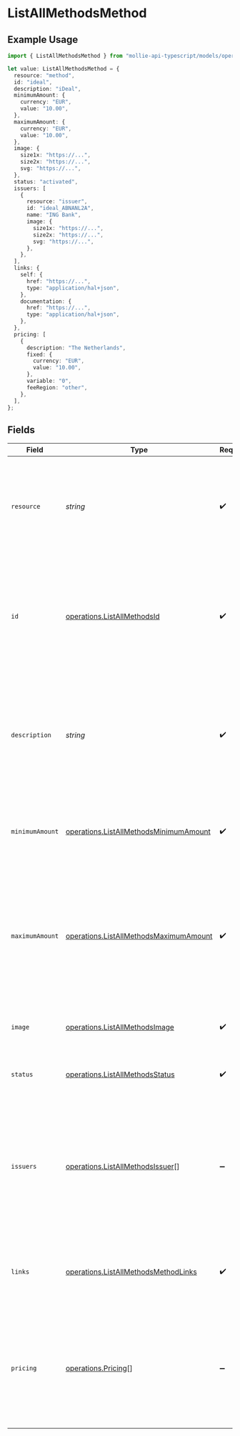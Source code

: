 # ListAllMethodsMethod

## Example Usage

```typescript
import { ListAllMethodsMethod } from "mollie-api-typescript/models/operations";

let value: ListAllMethodsMethod = {
  resource: "method",
  id: "ideal",
  description: "iDeal",
  minimumAmount: {
    currency: "EUR",
    value: "10.00",
  },
  maximumAmount: {
    currency: "EUR",
    value: "10.00",
  },
  image: {
    size1x: "https://...",
    size2x: "https://...",
    svg: "https://...",
  },
  status: "activated",
  issuers: [
    {
      resource: "issuer",
      id: "ideal_ABNANL2A",
      name: "ING Bank",
      image: {
        size1x: "https://...",
        size2x: "https://...",
        svg: "https://...",
      },
    },
  ],
  links: {
    self: {
      href: "https://...",
      type: "application/hal+json",
    },
    documentation: {
      href: "https://...",
      type: "application/hal+json",
    },
  },
  pricing: [
    {
      description: "The Netherlands",
      fixed: {
        currency: "EUR",
        value: "10.00",
      },
      variable: "0",
      feeRegion: "other",
    },
  ],
};
```

## Fields

| Field                                                                                                                                                           | Type                                                                                                                                                            | Required                                                                                                                                                        | Description                                                                                                                                                     | Example                                                                                                                                                         |
| --------------------------------------------------------------------------------------------------------------------------------------------------------------- | --------------------------------------------------------------------------------------------------------------------------------------------------------------- | --------------------------------------------------------------------------------------------------------------------------------------------------------------- | --------------------------------------------------------------------------------------------------------------------------------------------------------------- | --------------------------------------------------------------------------------------------------------------------------------------------------------------- |
| `resource`                                                                                                                                                      | *string*                                                                                                                                                        | :heavy_check_mark:                                                                                                                                              | Indicates the response contains a payment method object. Will always contain the string `method` for this<br/>endpoint.                                         | method                                                                                                                                                          |
| `id`                                                                                                                                                            | [operations.ListAllMethodsId](../../models/operations/listallmethodsid.md)                                                                                      | :heavy_check_mark:                                                                                                                                              | The unique identifier of the payment method. When used during [payment creation](create-payment), the payment<br/>method selection screen will be skipped.      | ideal                                                                                                                                                           |
| `description`                                                                                                                                                   | *string*                                                                                                                                                        | :heavy_check_mark:                                                                                                                                              | The full name of the payment method.<br/><br/>If a `locale` parameter is provided, the name is translated to the given locale if possible.                      | iDeal                                                                                                                                                           |
| `minimumAmount`                                                                                                                                                 | [operations.ListAllMethodsMinimumAmount](../../models/operations/listallmethodsminimumamount.md)                                                                | :heavy_check_mark:                                                                                                                                              | The minimum payment amount required to use this payment method.                                                                                                 |                                                                                                                                                                 |
| `maximumAmount`                                                                                                                                                 | [operations.ListAllMethodsMaximumAmount](../../models/operations/listallmethodsmaximumamount.md)                                                                | :heavy_check_mark:                                                                                                                                              | The maximum payment amount allowed when using this payment method. If there is no method-specific maximum, `null`<br/>is returned instead.                      |                                                                                                                                                                 |
| `image`                                                                                                                                                         | [operations.ListAllMethodsImage](../../models/operations/listallmethodsimage.md)                                                                                | :heavy_check_mark:                                                                                                                                              | URLs of images representing the payment method.                                                                                                                 |                                                                                                                                                                 |
| `status`                                                                                                                                                        | [operations.ListAllMethodsStatus](../../models/operations/listallmethodsstatus.md)                                                                              | :heavy_check_mark:                                                                                                                                              | The payment method's activation status for this profile.                                                                                                        | activated                                                                                                                                                       |
| `issuers`                                                                                                                                                       | [operations.ListAllMethodsIssuer](../../models/operations/listallmethodsissuer.md)[]                                                                            | :heavy_minus_sign:                                                                                                                                              | **Optional include.** Array of objects for each 'issuer' that is available for this payment method. Only relevant<br/>for iDEAL, KBC/CBC, gift cards, and vouchers. |                                                                                                                                                                 |
| `links`                                                                                                                                                         | [operations.ListAllMethodsMethodLinks](../../models/operations/listallmethodsmethodlinks.md)                                                                    | :heavy_check_mark:                                                                                                                                              | An object with several relevant URLs. Every URL object will contain an `href` and a `type` field.                                                               |                                                                                                                                                                 |
| `pricing`                                                                                                                                                       | [operations.Pricing](../../models/operations/pricing.md)[]                                                                                                      | :heavy_minus_sign:                                                                                                                                              | **Optional include.** Array of objects describing the pricing configuration applicable for this payment method on<br/>your account.                             |                                                                                                                                                                 |